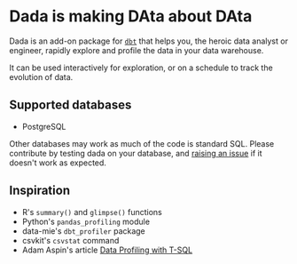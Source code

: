 # Dada is making DAta about DAta
 
Dada is an add-on package for [`dbt`](https://www.getdbt.com/) that helps
you, the heroic data analyst or engineer, rapidly explore and profile the data in 
your data warehouse.

It can be used interactively for exploration, or on a schedule to track 
the evolution of data.

## Supported databases

* PostgreSQL

Other databases may work as much of the code is standard SQL. 
Please contribute by testing dada on your database, and 
[raising an issue](https://github.com/dah33/dbt-dada/issues) 
if it doesn't work as expected.

## Inspiration

* R's `summary()` and `glimpse()` functions
* Python's `pandas_profiling` module
* data-mie's `dbt_profiler` package
* csvkit's `csvstat` command
* Adam Aspin's article [Data Profiling with T-SQL](https://www.sqlservercentral.com/articles/data-profiling-with-t-sql)